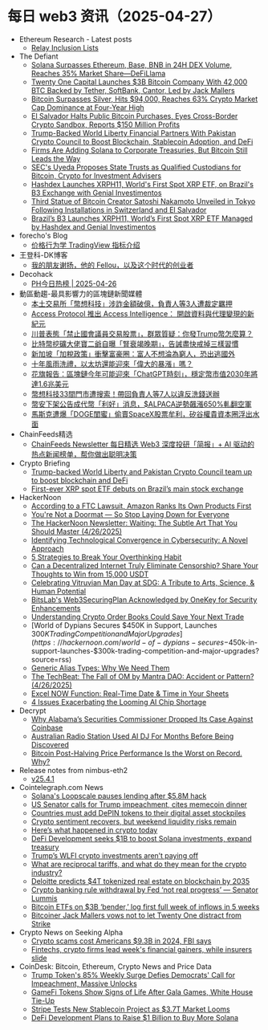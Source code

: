 # 每日 web3 资讯（2025-04-27）

- Ethereum Research - Latest posts
  - [Relay Inclusion Lists](https://ethresear.ch/t/relay-inclusion-lists/22218#post_2)
- The Defiant
  - [Solana Surpasses Ethereum, Base, BNB in 24H DEX Volume, Reaches 35% Market Share—DeFiLlama](https://thedefiant.io/news/defi/solana-surpasses-ethereum-base-bnb-24h-dex-volume-reaches-35-market-share-357a98ab)
  - [Twenty One Capital Launches $3B Bitcoin Company With 42,000 BTC Backed by Tether, SoftBank, Cantor, Led by Jack Mallers](https://thedefiant.io/news/blockchains/twenty-one-capital-launches-3b-bitcoin-company-42000-btc-backed-tether-softbank-ccf2ccf7)
  - [Bitcoin Surpasses Silver, Hits $94,000, Reaches 63% Crypto Market Cap Dominance at Four-Year High](https://thedefiant.io/news/markets/bitcoin-surpasses-silver-hits-94000-reaches-63-crypto-market-cap-dominance-four-0e419286)
  - [El Salvador Halts Public Bitcoin Purchases, Eyes Cross-Border Crypto Sandbox, Reports $150 Million Profits](https://thedefiant.io/news/regulation/el-salvador-halts-public-bitcoin-purchases-eyes-cross-border-crypto-sandbox-150-5d252b14)
  - [Trump-Backed World Liberty Financial Partners With Pakistan Crypto Council to Boost Blockchain, Stablecoin Adoption, and DeFi](https://thedefiant.io/news/blockchains/trump-backed-world-liberty-financial-partners-pakistan-crypto-council-to-boost-bded3ba1)
  - [Firms Are Adding Solana to Corporate Treasuries, But Bitcoin Still Leads the Way](https://thedefiant.io/news/tradfi-and-fintech/firms-are-adding-solana-to-corporate-treasuries-but-bitcoin-still-leads-the-way)
  - [SEC's Uyeda Proposes State Trusts as Qualified Custodians for Bitcoin, Crypto for Investment Advisers](https://thedefiant.io/news/regulation/sec-s-uyeda-proposes-state-trusts-qualified-custodians-bitcoin-crypto-investment-a5e86685)
  - [Hashdex Launches XRPH11, World's First Spot XRP ETF, on Brazil's B3 Exchange with Genial Investimentos](https://thedefiant.io/news/tradfi-and-fintech/hashdex-launches-xrph11-world-s-first-spot-xrp-etf-on-brazil-s-b3-exchange-e2b7075a)
  - [Third Statue of Bitcoin Creator Satoshi Nakamoto Unveiled in Tokyo Following Installations in Switzerland and El Salvador](https://thedefiant.io/news/blockchains/third-statue-bitcoin-creator-satoshi-nakamoto-unveiled-tokyo-following-el-16058113)
  - [Brazil’s B3 Launches XRPH11, World’s First Spot XRP ETF Managed by Hashdex and Genial Investimentos](https://thedefiant.io/news/markets/brazils-b3-launches-xrph11-worlds-first-spot-xrp-etf-managed-hashdex-genial-bf29dda1)
- forecho's Blog
  - [价格行为学 TradingView 指标介绍](https://blog.forecho.com/price-actions-bpa.html)
- 王登科-DK博客
  - [我的朋友谢扬，他的 Fellou，以及这个时代的创业者](https://greatdk.com/2074.html)
- Decohack
  - [PH今日热榜 | 2025-04-26](https://decohack.com/producthunt-daily-2025-04-26/)
- 動區動趨-最具影響力的區塊鏈新聞媒體
  - [本土交易所「幣想科技」涉詐金額破億，負責人等3人遭裁定羈押](https://www.blocktempo.com/local-exchange-bitshine-involved-in-over-nt100-million-fraud-ceo-and-two-others-ordered-into-detention/)
  - [Access Protocol 推出 Access Intelligence： 開啟資料與代理變現的新紀元](https://www.blocktempo.com/access-protocol-launches-access-intelligence/)
  - [川普表態「禁止國會議員交易股票」，群眾質疑：你發Trump幣怎麼算？](https://www.blocktempo.com/trump-supports-banning-congressional-stock-trading/)
  - [比特幣挖礦大佬寶二爺自曝「腎衰竭晚期」，告誡盡快戒掉三樣習慣](https://www.blocktempo.com/bitcoin-mining-tycoon-reveals-late-stage-kidney-failure/)
  - [新加坡「加稅政策」衝擊富豪圈：富人不想淪為窮人，恐出逃國外](https://www.blocktempo.com/can-singapore-retain-its-wealthy/)
  - [十年風雨洗禮，以太坊還能迎來「偉大的暴漲」嗎？](https://www.blocktempo.com/is-a-great-rally-still-possible-for-ethereum/)
  - [花旗報告：區塊鏈今年可能迎來「ChatGPT時刻」，穩定幣市值2030年將達1.6兆美元](https://www.blocktempo.com/citi-report-blockchain-could-have-its-chatgpt-moment-this-year/)
  - [幣想科技33間門市遭搜索！帶回負責人等7人以違反洗錢送辦](https://www.blocktempo.com/33-retail-stores-of-bitshine-were-searched/)
  - [幣安下架公告成代幣「利好」消息，$ALPACA逆勢飆漲650%軋翻空軍](https://www.blocktempo.com/alpaca-soars-650-against-the-trend-crushing-short-sellers/)
  - [馬斯克遭爆「DOGE閨蜜」偷賣SpaceX股票牟利，矽谷權貴資本圈浮出水面](https://www.blocktempo.com/antonio-gracias-is-privately-selling-shares-of-musk-related-companies/)
- ChainFeeds精选
  - [ChainFeeds Newsletter 每日精选 Web3 深度投研「简报」+ AI 驱动的热点新闻榜单，帮你做出聪明决策](https://substack.chainfeeds.xyz/p/zora-37-paradigm-crypto-glassnode)
- Crypto Briefing
  - [Trump-backed World Liberty and Pakistan Crypto Council team up to boost blockchain and DeFi](https://cryptobriefing.com/blockchain-defi-collaboration-pakistan/)
  - [First-ever XRP spot ETF debuts on Brazil’s main stock exchange](https://cryptobriefing.com/world-first-xrp-spot-etf-brazil/)
- HackerNoon
  - [According to a FTC Lawsuit, Amazon Ranks Its Own Products First](https://hackernoon.com/according-to-a-ftc-lawsuit-amazon-ranks-its-own-products-first?source=rss)
  - [You're Not a Doormat — So Stop Laying Down for Everyone](https://hackernoon.com/youre-not-a-doormat-so-stop-laying-down-for-everyone?source=rss)
  - [The HackerNoon Newsletter: Waiting: The Subtle Art That You Should Master (4/26/2025)](https://hackernoon.com/4-26-2025-newsletter?source=rss)
  - [Identifying Technological Convergence in Cybersecurity: A Novel Approach](https://hackernoon.com/identifying-technological-convergence-in-cybersecurity-a-novel-approach?source=rss)
  - [5 Strategies to Break Your Overthinking Habit](https://hackernoon.com/5-strategies-to-break-your-overthinking-habit?source=rss)
  - [Can a Decentralized Internet Truly Eliminate Censorship? Share Your Thoughts to Win from 15,000 USDT](https://hackernoon.com/can-a-decentralized-internet-truly-eliminate-censorship-share-your-thoughts-to-win-from-15000-usdt?source=rss)
  - [Celebrating Vitruvian Man Day at SDG: 
A Tribute to Arts, Science, & Human Potential](https://hackernoon.com/celebrating-vitruvian-man-day-at-sdg-a-tribute-to-arts-science-and-human-potential?source=rss)
  - [BitsLab's Web3SecuringPlan Acknowledged by OneKey for Security Enhancements](https://hackernoon.com/bitslabs-web3securingplan-acknowledged-by-onekey-for-security-enhancements?source=rss)
  - [Understanding Crypto Order Books Could Save Your Next Trade](https://hackernoon.com/understanding-crypto-order-books-could-save-your-next-trade?source=rss)
  - [World of Dypians Secures $450K in Support, Launches $300K Trading Competition and Major Upgrades](https://hackernoon.com/world-of-dypians-secures-$450k-in-support-launches-$300k-trading-competition-and-major-upgrades?source=rss)
  - [Generic Alias Types: Why We Need Them](https://hackernoon.com/generic-alias-types-why-we-need-them?source=rss)
  - [The TechBeat: The Fall of OM by Mantra DAO: Accident or Pattern? (4/26/2025)](https://hackernoon.com/4-26-2025-techbeat?source=rss)
  - [Excel NOW Function: Real-Time Date & Time in Your Sheets](https://hackernoon.com/excel-now-function-real-time-date-and-time-in-your-sheets?source=rss)
  - [4 Issues Exacerbating the Looming AI Chip Shortage](https://hackernoon.com/4-issues-exacerbating-the-looming-ai-chip-shortage?source=rss)
- Decrypt
  - [Why Alabama’s Securities Commissioner Dropped Its Case Against Coinbase](https://decrypt.co/316564/why-alabama-dropped-coinbase-case)
  - [Australian Radio Station Used AI DJ For Months Before Being Discovered](https://decrypt.co/316505/australian-radio-station-used-ai-dj)
  - [Bitcoin Post-Halving Price Performance Is the Worst on Record. Why?](https://decrypt.co/316359/bitcoin-post-halving-performance-worst-why)
- Release notes from nimbus-eth2
  - [v25.4.1](https://github.com/status-im/nimbus-eth2/releases/tag/v25.4.1)
- Cointelegraph.com News
  - [Solana&#039;s Loopscale pauses lending after $5.8M hack](https://cointelegraph.com/news/solana-s-loop-scale-halts-lending-after-5-8-m-hack?utm_source=rss_feed&utm_medium=rss&utm_campaign=rss_partner_inbound)
  - [US Senator calls for Trump impeachment, cites memecoin dinner](https://cointelegraph.com/news/us-senator-calls-for-trump-impeachment-cites-memecoin-dinner?utm_source=rss_feed&utm_medium=rss&utm_campaign=rss_partner_inbound)
  - [Countries must add DePIN tokens to their digital asset stockpiles](https://cointelegraph.com/news/countries-must-add-de-pin-tokens?utm_source=rss_feed&utm_medium=rss&utm_campaign=rss_partner_inbound)
  - [Crypto sentiment recovers, but weekend liquidity risks remain](https://cointelegraph.com/news/crypto-market-structural-weekend-risks-tariff-calm?utm_source=rss_feed&utm_medium=rss&utm_campaign=rss_partner_inbound)
  - [Here’s what happened in crypto today](https://cointelegraph.com/news/what-happened-in-crypto-today?utm_source=rss_feed&utm_medium=rss&utm_campaign=rss_partner_inbound)
  - [DeFi Development seeks $1B to boost Solana investments, expand treasury](https://cointelegraph.com/news/defi-development-offer-1-b-securities-solana-acquisition?utm_source=rss_feed&utm_medium=rss&utm_campaign=rss_partner_inbound)
  - [Trump’s WLFI crypto investments aren’t paying off](https://cointelegraph.com/news/trump-wlfi-crypto-investments-arent-paying-off?utm_source=rss_feed&utm_medium=rss&utm_campaign=rss_partner_inbound)
  - [What are reciprocal tariffs, and what do they mean for the crypto industry?](https://cointelegraph.com/explained/what-are-reciprocal-tariffs-and-what-do-they-mean-for-the-crypto-industry?utm_source=rss_feed&utm_medium=rss&utm_campaign=rss_partner_inbound)
  - [Deloitte predicts $4T tokenized real estate on blockchain by 2035](https://cointelegraph.com/news/real-estate-tokenization-forecast-4-trillion-2035?utm_source=rss_feed&utm_medium=rss&utm_campaign=rss_partner_inbound)
  - [Crypto banking rule withdrawal by Fed ‘not real progress’ — Senator Lummis](https://cointelegraph.com/news/crypto-banking-guidance-united-states-federal-reserve-cynthia-lummis-doubts?utm_source=rss_feed&utm_medium=rss&utm_campaign=rss_partner_inbound)
  - [Bitcoin ETFs on $3B ‘bender,’ log first full week of inflows in 5 weeks](https://cointelegraph.com/news/us-spot-bitcoin-etfs-consecutive-inflow-week-significant-inflows?utm_source=rss_feed&utm_medium=rss&utm_campaign=rss_partner_inbound)
  - [Bitcoiner Jack Mallers vows not to let Twenty One distract from Strike](https://cointelegraph.com/news/strike-ceo-jack-mallers-bitcoin-stance-commitment-twenty-one-capital?utm_source=rss_feed&utm_medium=rss&utm_campaign=rss_partner_inbound)
- Crypto News on Seeking Alpha
  - [Crypto scams cost Americans $9.3B in 2024, FBI says](https://seekingalpha.com/news/4435038-crypto-scams-cost-americans-93b-in-2024-fbi-says?utm_source=feed_news_crypto&utm_medium=referral&feed_item_type=news)
  - [Fintechs, crypto firms lead week's financial gainers, while insurers slide](https://seekingalpha.com/news/4435999-fintechs-crypto-firms-lead-weeks-financial-gainers-while-insurers-slide?utm_source=feed_news_crypto&utm_medium=referral&feed_item_type=news)
- CoinDesk: Bitcoin, Ethereum, Crypto News and Price Data
  - [Trump Token's 85% Weekly Surge Defies Democrats' Call for Impeachment, Massive Unlocks](https://www.coindesk.com/markets/2025/04/26/trump-tokens-85-weekly-surge-defies-democrats-call-for-impeachment-massive-unlocks)
  - [GameFi Tokens Show Signs of Life After Gala Games, White House Tie-Up](https://www.coindesk.com/web3/2025/04/26/gamefi-tokens-show-signs-of-life-after-gala-games-white-house-tie-up)
  - [Stripe Tests New Stablecoin Project as $3.7T Market Looms](https://www.coindesk.com/business/2025/04/26/stripe-tests-new-stablecoin-project-as-37t-market-looms)
  - [DeFi Development Plans to Raise $1 Billion to Buy More Solana](https://www.coindesk.com/business/2025/04/26/defi-development-plans-to-raise-1-billion-to-buy-more-solana)

